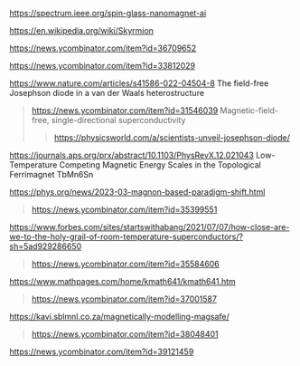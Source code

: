 https://spectrum.ieee.org/spin-glass-nanomagnet-ai

https://en.wikipedia.org/wiki/Skyrmion

https://news.ycombinator.com/item?id=36709652

https://news.ycombinator.com/item?id=33812029

https://www.nature.com/articles/s41586-022-04504-8 The field-free Josephson diode in a van der Waals heterostructure
> https://news.ycombinator.com/item?id=31546039 Magnetic-field-free, single-directional superconductivity 
> > https://physicsworld.com/a/scientists-unveil-josephson-diode/

https://journals.aps.org/prx/abstract/10.1103/PhysRevX.12.021043 Low-Temperature Competing Magnetic Energy Scales in the Topological Ferrimagnet TbMn6Sn

https://phys.org/news/2023-03-magnon-based-paradigm-shift.html
> https://news.ycombinator.com/item?id=35399551

https://www.forbes.com/sites/startswithabang/2021/07/07/how-close-are-we-to-the-holy-grail-of-room-temperature-superconductors/?sh=5ad929286650
> https://news.ycombinator.com/item?id=35584606

https://www.mathpages.com/home/kmath641/kmath641.htm
> https://news.ycombinator.com/item?id=37001587

https://kavi.sblmnl.co.za/magnetically-modelling-magsafe/
> https://news.ycombinator.com/item?id=38048401

https://news.ycombinator.com/item?id=39121459